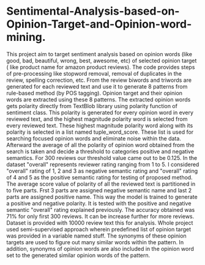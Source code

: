 # Sentimental-Analysis-based-on-Opinion-Target-and-Opinion-word-mining.
This project aim to target sentiment analysis based on opinion words (like good, bad, beautiful, wrong, best, awesome, etc) of selected opinion target ( like product name for amazon product reviews). The code provides steps of pre-processing like stopword removal, removal of duplicates in the review, spelling correction, etc.
  From the review biwords and triwords are generated for each reviewed text and use it to generate 8 patterns from rule-based method (by POS tagging). Opinion target and their opinion words are extracted using these 8 patterns. 
    The extracted opinion words gets polarity directly from TextBlob library using polarity function of sentiment class. This polarity is generated for every opinion word in every reviewed text, and the highest magnitude polarity word is selected from every reviewed text.
    These highest magnitude polarity word along with its polarity is selected in a list named tuple_word_score.  These list is used for searching focused opinion words and eliminate noise within the data. Afterward the average of all the polarity of opinion word obtained from the search is taken and decide a threshold to categories positive and negative semantics.
    For 300 reviews our threshold value came out to be 0.125. In the dataset "overall" represents reviewer rating ranging from 1 to 5. I considered "overall" rating of 1, 2 and 3 as negative semantic rating and "overall" rating of 4 and 5 as the positive semantic rating for testing of proposed method. The average score value of polarity of all the reviewed text is partitioned in to five parts. Frst 3 parts are assigned negative semantic name and last 2 parts are assigned positive name. This way the model is trained to generate a positive and negative polarity. It is tested with the positive and negative semantic "overall" rating explained previously. The accuracy obtained was 71% for only first 300 reviews. It can be increase further for more reviews. Dataset is provided with 10000 review text this for analysis.
    Whole project used semi-supervised approach wherein predefined list of opinion target was provided in a variable named stuff. The synonyms of these opinion targets are used to figure out many similar words within the pattern. In addition, synonyms of opinion words are also included in the opinion word set to the generated similar opinion words of the pattern.
      
